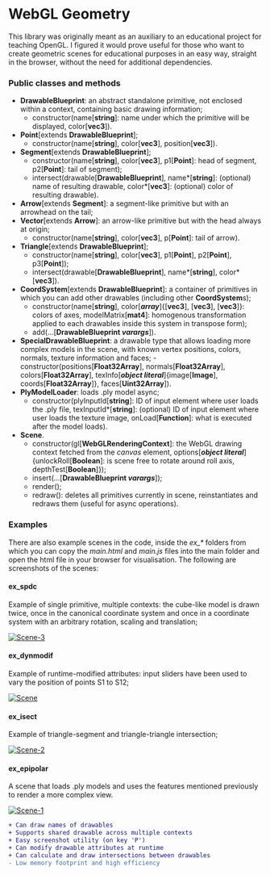 # WebGL Geometry
This library was originally meant as an auxiliary to an educational project for teaching OpenGL. I figured it would prove useful for those who want to create geometric scenes for educational purposes in an easy way, straight in the browser, without the need for additional dependencies.

### Public classes and methods

- **DrawableBlueprint**: an abstract standalone primitive, not enclosed within a context, containing basic drawing information;
    - constructor(name[**string**]: name under which the primitive will be displayed, color[**vec3**]).
- **Point**[extends **DrawableBlueprint**];
    - constructor(name[**string**], color[**vec3**], position[**vec3**]).    
- **Segment**[extends **DrawableBlueprint**];
    - constructor(name[**string**], color[**vec3**], p1[**Point**]: head of segment, p2[**Point**]: tail of segment);
    - intersect(drawable[**DrawableBlueprint**], name*[**string**]: (optional) name of resulting drawable, color*[**vec3**]: (optional) color of resulting drawable).    
- **Arrow**[extends **Segment**]: a segment-like primitive but with an arrowhead on the tail;
- **Vector**[extends **Arrow**]: an arrow-like primitive but with the head always at origin;
    - constructor(name[**string**], color[**vec3**], p[**Point**]: tail of arrow).
- **Triangle**[extends **DrawableBlueprint**];
    - constructor(name[**string**], color[**vec3**], p1[**Point**], p2[**Point**], p3[**Point**]);
    - intersect(drawable[**DrawableBlueprint**], name*[**string**], color*[**vec3**]).   
- **CoordSystem**[extends **DrawableBlueprint**]: a container of primitives in which you can add other drawables (including other **CoordSystem**s);
    - constructor(name[**string**], color[**_array_**]{[**vec3**], [**vec3**], [**vec3**]}: colors of axes, modelMatrix[**mat4**]: homogenous transformation applied to each drawables inside this system in transpose form);
    - add(...[**DrawableBlueprint _varargs_**]).
- **SpecialDrawableBlueprint**: a drawable type that allows loading more complex models in the scene, with known vertex positions, colors, normals, texture information and faces;
    -constructor(positions[**Float32Array**], normals[**Float32Array**], colors[**Float32Array**], texInfo[**_object literal_**]{image[**Image**], coords[**Float32Array**]}, faces[**Uint32Array**]).
- **PlyModelLoader**: loads .ply model async;
    - constructor(plyInputId[**string**]: ID of input element where user loads the .ply file, texInputId*[**string**]: (optional) ID of input element where user loads the texture image, onLoad[**Function**]: what is executed after the model loads).
- **Scene**.
    - constructor(gl[**WebGLRenderingContext**]: the WebGL drawing context fetched from the _canvas_ element, options[**_object literal_**]{unlockRoll[**Boolean**]: is scene free to rotate around roll axis, depthTest[**Boolean**]});
    - insert(...[**DrawableBlueprint _varargs_**]);
    - render();
    - redraw(): deletes all primitives currently in scene, reinstantiates and redraws them (useful for async operations).
    
### Examples

There are also example scenes in the code, inside the _ex\_\*_ folders from which you can copy the _main.html_ and _main.js_ files into the main folder and open the html file in your browser for visualisation. The following are screenshots of the scenes: 

#### ex_spdc
Example of single primitive, multiple contexts: the cube-like model is drawn twice, once in the canonical coordinate system and once in a coordinate system with an arbitrary rotation, scaling and translation;

<a href="https://ibb.co/QX4x4Hd"><img src="https://i.ibb.co/JC9S9pQ/Scene-3.png" alt="Scene-3" border="0"></a>

#### ex_dynmodif
Example of runtime-modified attributes: input sliders have been used to vary the position of points S1 to S12;

<a href="https://ibb.co/HXG2gSw"><img src="https://i.ibb.co/ZNcJTj4/Scene.png" alt="Scene" border="0"></a>

#### ex_isect
Example of triangle-segment and triangle-triangle intersection;

<a href="https://ibb.co/crZfzNz"><img src="https://i.ibb.co/4VXvBjB/Scene-2.png" alt="Scene-2" border="0"></a>

#### ex_epipolar
A scene that loads .ply models and uses the features mentioned previously to render a more complex view.

<a href="https://ibb.co/b5TsB7y"><img src="https://i.ibb.co/Zz5B8Nw/Scene-1.png" alt="Scene-1" border="0"></a>
    
```diff
+ Can draw names of drawables
+ Supports shared drawable across multiple contexts
+ Easy screenshot utility (on key 'P')
+ Can modify drawable attributes at runtime
+ Can calculate and draw intersections between drawables
- Low memory footprint and high efficiency
```
